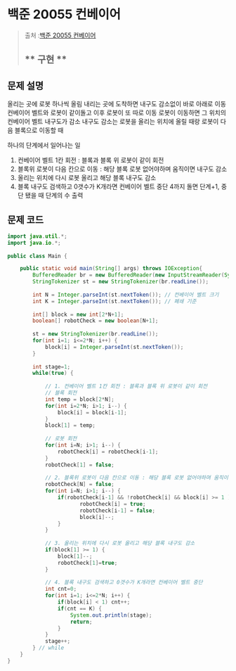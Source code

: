 # 백준 20055 컨베이어
>  출처 :[백준 20055 컨베이어](https://www.acmicpc.net/problem/20055)
> 
>  ## ** 구현 **

## 문제 설명

올리는 곳에 로봇 하나씩 올림 내리는 곳에 도착하면 내구도 감소없이 바로 아래로 이동
컨베이어 벨트와 로봇이 같이돌고
이후 로봇이 또 따로 이동
로봇이 이동하면 그 위치의 컨베이어 벨트 내구도가 감소
내구도 감소는 로봇을 올리는 위치에 올릴 때랑 로봇이 다음 블록으로 이동할 때

하나의 단계에서 일어나는 일
1. 컨베이어 벨트 1칸 회전 : 블록과 블록 위 로봇이 같이 회전
2. 블록위 로봇이 다음 칸으로 이동 : 해당 블록 로봇 없어야하며 움직이면 내구도 감소
3. 올리는 위치에 다시 로봇 올리고 해당 블록 내구도 감소
4. 블록 내구도 검색하고 0갯수가 K개라면 컨베이어 벨트 중단
4까지 돌면 단계+1, 중단 됐을 때 단계의 수 출력

## 문제 코드
``` java
import java.util.*;
import java.io.*;
 
public class Main {

	public static void main(String[] args) throws IOException{
        BufferedReader br = new BufferedReader(new InputStreamReader(System.in));
        StringTokenizer st = new StringTokenizer(br.readLine());
        
        int N = Integer.parseInt(st.nextToken()); // 컨베이어 벨트 크기
        int K = Integer.parseInt(st.nextToken()); // 폐쇄 기준
        
        int[] block = new int[2*N+1];
        boolean[] robotCheck = new boolean[N+1];
        
        st = new StringTokenizer(br.readLine());
        for(int i=1; i<=2*N; i++) {
        	block[i] = Integer.parseInt(st.nextToken());
        }
        
        int stage=1;
        while(true) {
        	
        	// 1. 컨베이어 벨트 1칸 회전 : 블록과 블록 위 로봇이 같이 회전
        	// 블록 회전
        	int temp = block[2*N];
        	for(int i=2*N; i>1; i--) {
        		block[i] = block[i-1];
        	}
        	block[1] = temp;
        	
        	// 로봇 회전
        	for(int i=N; i>1; i--) {
        		robotCheck[i] = robotCheck[i-1];
        	}
        	robotCheck[1] = false;
        	
        	// 2. 블록위 로봇이 다음 칸으로 이동 : 해당 블록 로봇 없어야하며 움직이면 내구도 감소
        	robotCheck[N] = false;
        	for(int i=N; i>1; i--) {
        		if(robotCheck[i-1] && !robotCheck[i] && block[i] >= 1 ) {
        			   robotCheck[i] = true;
        			   robotCheck[i-1] = false;
        			   block[i]--;
        		}
        	}
        	
        	// 3. 올리는 위치에 다시 로봇 올리고 해당 블록 내구도 감소
        	if(block[1] >= 1) {
        		block[1]--;
        		robotCheck[1]=true;
        	}
        	
        	// 4. 블록 내구도 검색하고 0갯수가 K개라면 컨베이어 벨트 중단
        	int cnt=0;
        	for(int i=1; i<=2*N; i++) {
        		if(block[i] < 1) cnt++;
        		if(cnt == K) {
        			System.out.println(stage);
        			return;
        		}
        	}
        	stage++;
        } // while
    }
}
